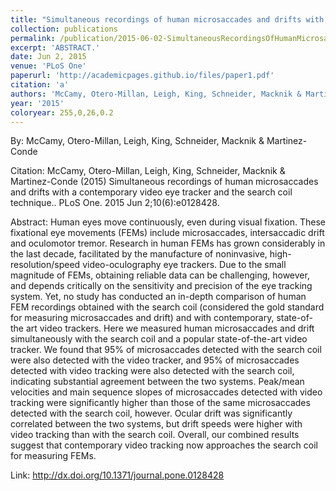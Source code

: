 ```yaml
---
title: "Simultaneous recordings of human microsaccades and drifts with a contemporary video eye tracker and the search coil technique."
collection: publications
permalink: /publication/2015-06-02-SimultaneousRecordingsOfHumanMicrosaccadesAndDriftsWithAContemp
excerpt: 'ABSTRACT.'
date: Jun 2, 2015
venue: 'PLoS One'
paperurl: 'http://academicpages.github.io/files/paper1.pdf'
citation: 'a'
authors: 'McCamy, Otero-Millan, Leigh, King, Schneider, Macknik & Martinez-Conde'
year: '2015'
coloryear: 255,0,26,0.2
---
```


By: McCamy, Otero-Millan, Leigh, King, Schneider, Macknik & Martinez-Conde

Citation: McCamy, Otero-Millan, Leigh, King, Schneider, Macknik & Martinez-Conde (2015) Simultaneous recordings of human microsaccades and drifts with a contemporary video eye tracker and the search coil technique.. PLoS One. 2015 Jun 2;10(6):e0128428. 

Abstract: Human eyes move continuously, even during visual fixation. These fixational eye movements (FEMs) include microsaccades, intersaccadic drift and oculomotor tremor. Research in human FEMs has grown considerably in the last decade, facilitated by the manufacture of noninvasive, high-resolution/speed video-oculography eye trackers. Due to the small magnitude of FEMs, obtaining reliable data can be challenging, however, and depends critically on the sensitivity and precision of the eye tracking system. Yet, no study has conducted an in-depth comparison of human FEM recordings obtained with the search coil (considered the gold standard for measuring microsaccades and drift) and with contemporary, state-of-the art video trackers. Here we measured human microsaccades and drift simultaneously with the search coil and a popular state-of-the-art video tracker. We found that 95% of microsaccades detected with the search coil were also detected with the video tracker, and 95% of microsaccades detected with video tracking were also detected with the search coil, indicating substantial agreement between the two systems. Peak/mean velocities and main sequence slopes of microsaccades detected with video tracking were significantly higher than those of the same microsaccades detected with the search coil, however. Ocular drift was significantly correlated between the two systems, but drift speeds were higher with video tracking than with the search coil. Overall, our combined results suggest that contemporary video tracking now approaches the search coil for measuring FEMs.

Link: http://dx.doi.org/10.1371/journal.pone.0128428
